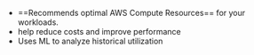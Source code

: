 - ==Recommends optimal AWS Compute Resources== for your workloads.
- help reduce costs and improve performance
- Uses ML to analyze historical utilization